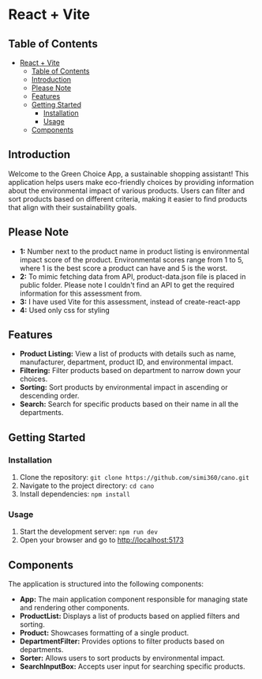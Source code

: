 # React + Vite

## Table of Contents
- [React + Vite](#react--vite)
  - [Table of Contents](#table-of-contents)
  - [Introduction](#introduction)
  - [Please Note](#please-note)
  - [Features](#features)
  - [Getting Started](#getting-started)
    - [Installation](#installation)
    - [Usage](#usage)
  - [Components](#components)



## Introduction

Welcome to the Green Choice App, a sustainable shopping assistant! This application helps users make eco-friendly choices by providing information about the environmental impact of various products. Users can filter and sort products based on different criteria, making it easier to find products that align with their sustainability goals.

## Please Note
- **1:** Number next to the product name in product listing is environmental impact score of the product. Environmental scores range from 1 to 5, where 1 is the best score a product can have and 5 is the worst.
- **2:** To mimic fetching data from API, product-data.json file is placed in public folder. Please note I couldn't find an API to get the required information for this assessment from.
- **3:** I have used Vite for this assessment, instead of create-react-app
- **4:** Used only css for styling

## Features

- **Product Listing:** View a list of products with details such as name, manufacturer, department, product ID, and environmental impact.
- **Filtering:** Filter products based on department to narrow down your choices.
- **Sorting:** Sort products by environmental impact in ascending or descending order.
- **Search:** Search for specific products based on their name in all the departments.


## Getting Started

### Installation

1. Clone the repository: `git clone https://github.com/simi360/cano.git`
2. Navigate to the project directory: `cd cano`
3. Install dependencies: `npm install`

### Usage

1. Start the development server: `npm run dev`
2. Open your browser and go to [http://localhost:5173](http://localhost:5173)

## Components

The application is structured into the following components:

- **App:** The main application component responsible for managing state and rendering other components.
- **ProductList:** Displays a list of products based on applied filters and sorting.
- **Product:** Showcases formatting of a single product.
- **DepartmentFilter:** Provides options to filter products based on departments.
- **Sorter:** Allows users to sort products by environmental impact.
- **SearchInputBox:** Accepts user input for searching specific products.